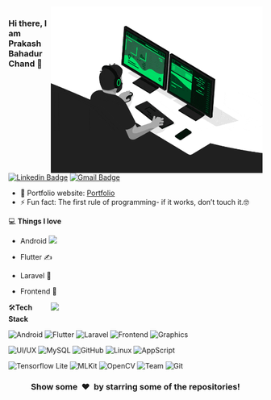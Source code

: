 <img align="right" src="https://github.com/prakashbahadurchand/prakashbahadurchand/blob/main/developer.gif" alt="Coder GIF" width="420" height="330">



### Hi there, I am Prakash Bahadur Chand 👋
[![Linkedin Badge](https://img.shields.io/badge/-prakashbahadurchand-blue?style=flat-square&logo=Linkedin&logoColor=white&link=https://www.linkedin.com/in/prakashbahadurchand/)](https://www.linkedin.com/in/prakashbahadurchand/)
[![Gmail Badge](https://img.shields.io/badge/-prakashbahadurchand@gmail.com-c14438?style=flat-square&logo=Gmail&logoColor=white&link=mailto:prakashbahadurchand@gmail.com)](mailto:prakashbahadurchand@gmail.com) 

- 🎯 Portfolio website: [Portfolio](https://prakashbahadurchand.github.io/)
- ⚡ Fun fact: The first rule of programming- if it works, don’t touch it.🤓

💻 **Things I love**
- Android <img src="https://media.giphy.com/media/WUlplcMpOCEmTGBtBW/giphy.gif" width="30"> 
- Flutter ✍️
- Laravel 🧐
- Frontend 😬

    <a href="https://github.com/prakashbahadurchand/github-readme-stats" title="Go to Source">
      <img align="right" width=420 height="auto" src="https://github-readme-stats.vercel.app/api?username=prakashbahadurchand&show_icons=true&theme=dark&border_color=61dafb&hide_border=true&include_all_commits=true" />
    </a>
    
🛠**Tech Stack**

![Android](https://img.shields.io/badge/-Python-000000?style=flat&logo=python)
![Flutter](https://img.shields.io/badge/-Django-000000?style=flat&logo=Django)
![Laravel](https://img.shields.io/badge/-Flask-000000?style=flat&logo=Flask)
![Frontend](https://img.shields.io/badge/-HTML5-000000?style=flat&logo=HTML5)
![Graphics](https://img.shields.io/badge/-CSS3-000000?style=flat&logo=CSS3)

![UI/UX](https://img.shields.io/badge/-Bootstrap-000000?style=flat&logo=bootstrap)
![MySQL](https://img.shields.io/badge/-MySQL-000000?style=flat&logo=MySQL)
![GitHub](https://img.shields.io/badge/-GitHub-000000?style=flat&logo=github&logoColor=FFFFFF)
![Linux](https://img.shields.io/badge/-Linux-000000?style=flat&logo=linux&logoColor=FCC624)
![AppScript](https://img.shields.io/badge/-Heroku-000000?style=flat&logo=heroku)

![Tensorflow Lite](https://img.shields.io/badge/-Tensorflow-000000?style=flat&logo=tensorflow)
![MLKit](https://img.shields.io/badge/-PyTorch-000000?style=flat&logo=pytorch)
![OpenCV](https://img.shields.io/badge/-OpenCV-000000?style=flat&logo=opencv)
![Team](https://img.shields.io/badge/AWS-000000?style=flat-square&logo=amazon-aws)
![Git](https://img.shields.io/badge/-Git-000000?style=flat&logo=git&logoColor=F05032)

<div align="center">
    <h3 align="center">Show some &nbsp;❤️&nbsp; by starring some of the repositories!</h3>
</div>

